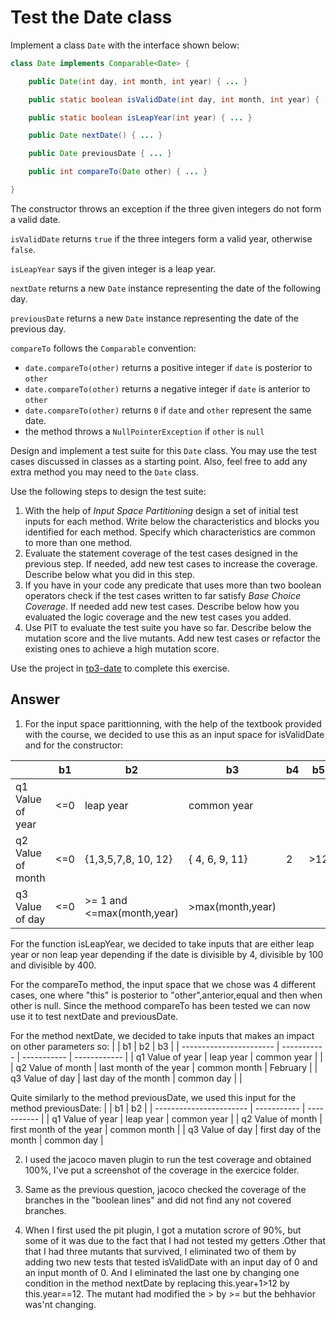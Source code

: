 # Test the Date class

Implement a class `Date` with the interface shown below:

```java
class Date implements Comparable<Date> {

    public Date(int day, int month, int year) { ... }

    public static boolean isValidDate(int day, int month, int year) { ... }

    public static boolean isLeapYear(int year) { ... }

    public Date nextDate() { ... }

    public Date previousDate { ... }

    public int compareTo(Date other) { ... }

}
```

The constructor throws an exception if the three given integers do not form a valid date.

`isValidDate` returns `true` if the three integers form a valid year, otherwise `false`.

`isLeapYear` says if the given integer is a leap year.

`nextDate` returns a new `Date` instance representing the date of the following day.

`previousDate` returns a new `Date` instance representing the date of the previous day.

`compareTo` follows the `Comparable` convention:

* `date.compareTo(other)` returns a positive integer if `date` is posterior to `other`
* `date.compareTo(other)` returns a negative integer if `date` is anterior to `other`
* `date.compareTo(other)` returns `0` if `date` and `other` represent the same date.
* the method throws a `NullPointerException` if `other` is `null` 

Design and implement a test suite for this `Date` class.
You may use the test cases discussed in classes as a starting point. 
Also, feel free to add any extra method you may need to the `Date` class.


Use the following steps to design the test suite:

1. With the help of *Input Space Partitioning* design a set of initial test inputs for each method. Write below the characteristics and blocks you identified for each method. Specify which characteristics are common to more than one method.
2. Evaluate the statement coverage of the test cases designed in the previous step. If needed, add new test cases to increase the coverage. Describe below what you did in this step.
3. If you have in your code any predicate that uses more than two boolean operators check if the test cases written to far satisfy *Base Choice Coverage*. If needed add new test cases. Describe below how you evaluated the logic coverage and the new test cases you added.
4. Use PIT to evaluate the test suite you have so far. Describe below the mutation score and the live mutants. Add new test cases or refactor the existing ones to achieve a high mutation score.

Use the project in [tp3-date](../code/tp3-date) to complete this exercise.

## Answer

1. For the input space parittionning, with the help of the textbook provided with the course, we decided to use this as an input space for isValidDate and for the constructor:

|                         | b1          | b2                          | b3                        | b4          | b5          |
| ----------------------- | ----------- | -----------                 | -----------               | ----------- | ----------- |
| q1       Value of year  | <=0         |  leap year                  | common year               |             |             |
| q2       Value of month | <=0         |  {1,3,5,7,8, 10, 12}        |  { 4, 6, 9, 11}           |  2          |  >12        |
| q3       Value of day   | <=0         | >= 1 and <=max(month,year)  |  >max(month,year)         |             |             |

For the function isLeapYear, we decided to take inputs that are either leap year or non leap year depending if the date is divisible by 4, divisible by 100 and divisible by 400.

For the compareTo method, the input space that we chose was 4 different cases, one where "this" is posterior to "other",anterior,equal and then when other is null.
Since the methood compareTo has been tested we can now use it to test nextDate and previousDate.

For the method nextDate, we decided to take inputs that makes an impact on other parameters so:
|                         | b1                     | b2           | b3           |
| ----------------------- | -----------            | -----------  | ------------ |
| q1       Value of year  | leap year              | common year  |              |
| q2       Value of month | last month of the year | common month | February     |
| q3       Value of day   | last day of the month  | common day   |              |

Quite similarly to the method previousDate, we used this input for the method previousDate:
|                         | b1                      | b2           | 
| ----------------------- | -----------             | -----------  | 
| q1       Value of year  | leap year               | common year  | 
| q2       Value of month | first month of the year | common month |
| q3       Value of day   | first day of the month  | common day   | 

2. I used the jacoco maven plugin to run the test coverage and obtained 100%, I've put a screenshot of the coverage in the exercice folder.

3. Same as the previous question, jacoco checked the coverage of the branches in the "boolean lines" and did not find any not covered branches.

4. When I first used the pit plugin, I got a mutation scrore of 90%, but some of it was due to the fact that I had not tested my getters .Other that that I had three mutants that survived, I eliminated two of them by adding two new tests that tested isValidDate with an input day of 0 and an input month of 0. And I eliminated the last one by changing one condition in the method nextDate by replacing this.year+1>12 by this.year==12. The mutant had modified the > by >= but the behhavior was'nt changing.

